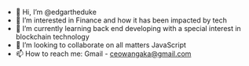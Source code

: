 - 👋 Hi, I’m @edgartheduke
- 👀 I’m interested in Finance and how it has been impacted by tech
- 🌱 I’m currently learning back end developing with a special interest in blockchain technology
- 💞️ I’m looking to collaborate on all matters JavaScript 
- 📫 How to reach me: Gmail - ceowangaka@gmail.com  

<!---
edgartheduke/edgartheduke is a ✨ special ✨ repository because its `README.md` (this file) appears on your GitHub profile.
You can click the Preview link to take a look at your changes.
--->
